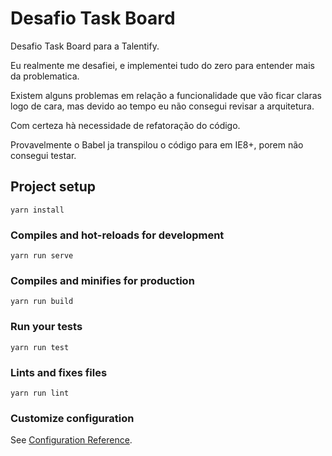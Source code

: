 # Desafio Task Board

Desafio Task Board para a Talentify.

Eu realmente me desafiei, e implementei tudo do zero para entender mais da problematica.

Existem alguns problemas em relação a funcionalidade que vão ficar claras logo de cara, mas devido ao tempo eu não consegui revisar a arquitetura.

Com certeza hà necessidade de refatoração do código.

Provavelmente o Babel ja transpilou o código para em IE8+, porem não consegui testar.

## Project setup
```
yarn install
```

### Compiles and hot-reloads for development
```
yarn run serve
```

### Compiles and minifies for production
```
yarn run build
```

### Run your tests
```
yarn run test
```

### Lints and fixes files
```
yarn run lint
```

### Customize configuration
See [Configuration Reference](https://cli.vuejs.org/config/).
